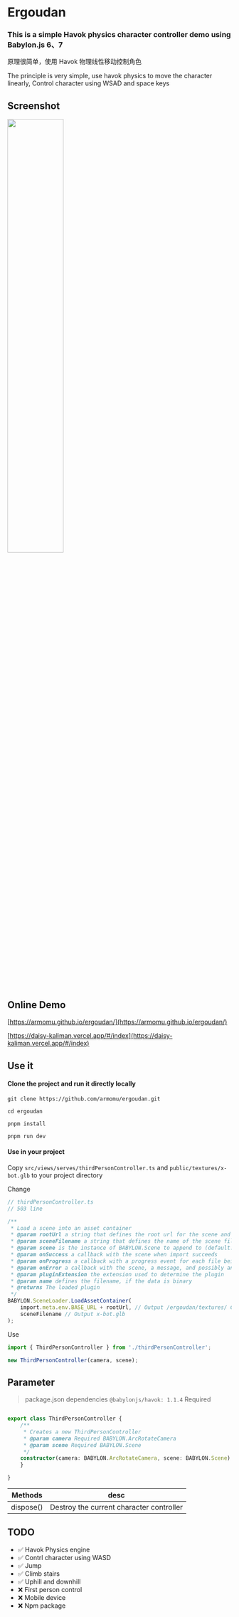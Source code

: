 # Ergoudan

### This is a simple Havok physics character controller demo using Babylon.js 6、7

原理很简单，使用 Havok 物理线性移动控制角色

The principle is very simple, use havok physics to move the character linearly, Control character using WSAD and space keys

## Screenshot

<img width="50%" src="https://github.com/armomu/ergoudan/raw/master/public/094246.png">

## Online Demo 

[https://armomu.github.io/ergoudan/](https://armomu.github.io/ergoudan/)

[https://daisy-kaliman.vercel.app/#/index](https://daisy-kaliman.vercel.app/#/index)

## Use it

#### Clone the project and run it directly locally

```
git clone https://github.com/armomu/ergoudan.git

cd ergoudan

pnpm install

pnpm run dev
```

#### Use in your project

Copy `src/views/serves/thirdPersonController.ts` and `public/textures/x-bot.glb` to your project directory

Change

```typescript
// thirdPersonController.ts
// 503 line

/**
 * Load a scene into an asset container
 * @param rootUrl a string that defines the root url for the scene and resources or the concatenation of rootURL and filename (e.g. http://example.com/test.glb)
 * @param sceneFilename a string that defines the name of the scene file or starts with "data:" following by the stringified version of the scene or a File object (default: empty string)
 * @param scene is the instance of BABYLON.Scene to append to (default: last created scene)
 * @param onSuccess a callback with the scene when import succeeds
 * @param onProgress a callback with a progress event for each file being loaded
 * @param onError a callback with the scene, a message, and possibly an exception when import fails
 * @param pluginExtension the extension used to determine the plugin
 * @param name defines the filename, if the data is binary
 * @returns The loaded plugin
 */
BABYLON.SceneLoader.LoadAssetContainer(
    import.meta.env.BASE_URL + rootUrl, // Output /ergoudan/textures/ Change to your directory
    sceneFilename // Output x-bot.glb
);
```

Use

```typescript
import { ThirdPersonController } from './thirdPersonController';

new ThirdPersonController(camera, scene);
```

## Parameter

> package.json dependencies `@babylonjs/havok: 1.1.4` Required

```typescript

export class ThirdPersonController {
    /**
     * Creates a new ThirdPersonController
     * @param camera Required BABYLON.ArcRotateCamera
     * @param scene Required BABYLON.Scene
     */
    constructor(camera: BABYLON.ArcRotateCamera, scene: BABYLON.Scene) {
    }

}

```

| Methods                         | desc                    |
| ------------------------------- | ----------------------- |
| dispose() | Destroy the current character controller |

## TODO

-   ✅ Havok Physics engine
-   ✅ Contrl character using WASD
-   ✅ Jump
-   ✅ Climb stairs
-   ✅ Uphill and downhill
-   ❌ First person control
-   ❌ Mobile device
-   ❌ Npm package

